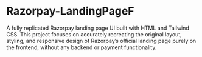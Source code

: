 # Razorpay-LandingPageF
A fully replicated Razorpay landing page UI built with HTML and Tailwind CSS. This project focuses on accurately recreating the original layout, styling, and responsive design of Razorpay’s official landing page purely on the frontend, without any backend or payment functionality.
